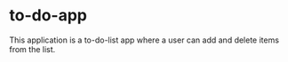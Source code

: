# to-do-app
This application is a to-do-list app where a user can add and delete items from the list.

